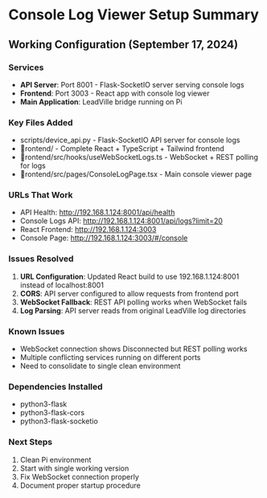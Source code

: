 # Console Log Viewer Setup Summary

## Working Configuration (September 17, 2024)

### Services
- **API Server**: Port 8001 - Flask-SocketIO server serving console logs
- **Frontend**: Port 3003 - React app with console log viewer  
- **Main Application**: LeadVille bridge running on Pi

### Key Files Added
- scripts/device_api.py - Flask-SocketIO API server for console logs
- rontend/ - Complete React + TypeScript + Tailwind frontend
- rontend/src/hooks/useWebSocketLogs.ts - WebSocket + REST polling for logs
- rontend/src/pages/ConsoleLogPage.tsx - Main console viewer page

### URLs That Work
- API Health: http://192.168.1.124:8001/api/health
- Console Logs API: http://192.168.1.124:8001/api/logs?limit=20
- React Frontend: http://192.168.1.124:3003
- Console Page: http://192.168.1.124:3003/#/console

### Issues Resolved
1. **URL Configuration**: Updated React build to use 192.168.1.124:8001 instead of localhost:8001
2. **CORS**: API server configured to allow requests from frontend port
3. **WebSocket Fallback**: REST API polling works when WebSocket fails
4. **Log Parsing**: API server reads from original LeadVille log directories

### Known Issues
- WebSocket connection shows  Disconnected but REST polling works
- Multiple conflicting services running on different ports
- Need to consolidate to single clean environment

### Dependencies Installed
- python3-flask
- python3-flask-cors  
- python3-flask-socketio

### Next Steps
1. Clean Pi environment
2. Start with single working version
3. Fix WebSocket connection properly
4. Document proper startup procedure
